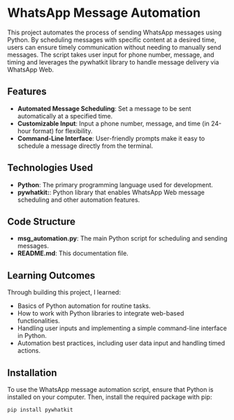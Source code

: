 


# WhatsApp Message Automation

This project automates the process of sending WhatsApp messages using Python. By scheduling messages with specific content at a desired time, users can ensure timely communication without needing to manually send messages. The script takes user input for phone number, message, and timing and leverages the pywhatkit library to handle message delivery via WhatsApp Web.

## Features

- **Automated Message Scheduling**: Set a message to be sent automatically at a specified time.
- **Customizable Input**: Input a phone number, message, and time (in 24-hour format) for flexibility.
- **Command-Line Interface**: User-friendly prompts make it easy to schedule a message directly from the terminal.

## Technologies Used

- **Python**: The primary programming language used for development.
- **pywhatkit:**: Python library that enables WhatsApp Web message scheduling and other automation features.

## Code Structure

- **msg_automation.py**: The main Python script for scheduling and sending messages.
- **README.md**: This documentation file.

## Learning Outcomes

Through building this project, I learned:

- Basics of Python automation for routine tasks.
- How to work with Python libraries to integrate web-based functionalities.
- Handling user inputs and implementing a simple command-line interface in Python.
- Automation best practices, including user data input and handling timed actions.

## Installation

To use the WhatsApp message automation script, ensure that Python is installed on your computer. Then, install the required package with pip:

```bash
pip install pywhatkit
